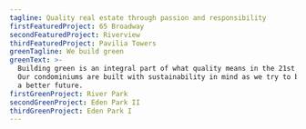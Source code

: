```yaml
---
tagline: Quality real estate through passion and responsibility
firstFeaturedProject: 65 Broadway
secondFeaturedProject: Riverview
thirdFeaturedProject: Pavilia Towers
greenTagline: We build green
greenText: >-
  Building green is an integral part of what quality means in the 21st Century.
  Our condominiums are built with sustainability in mind as we try to build for
  a better future.
firstGreenProject: River Park
secondGreenProject: Eden Park II
thirdGreenProject: Eden Park I
---
```

